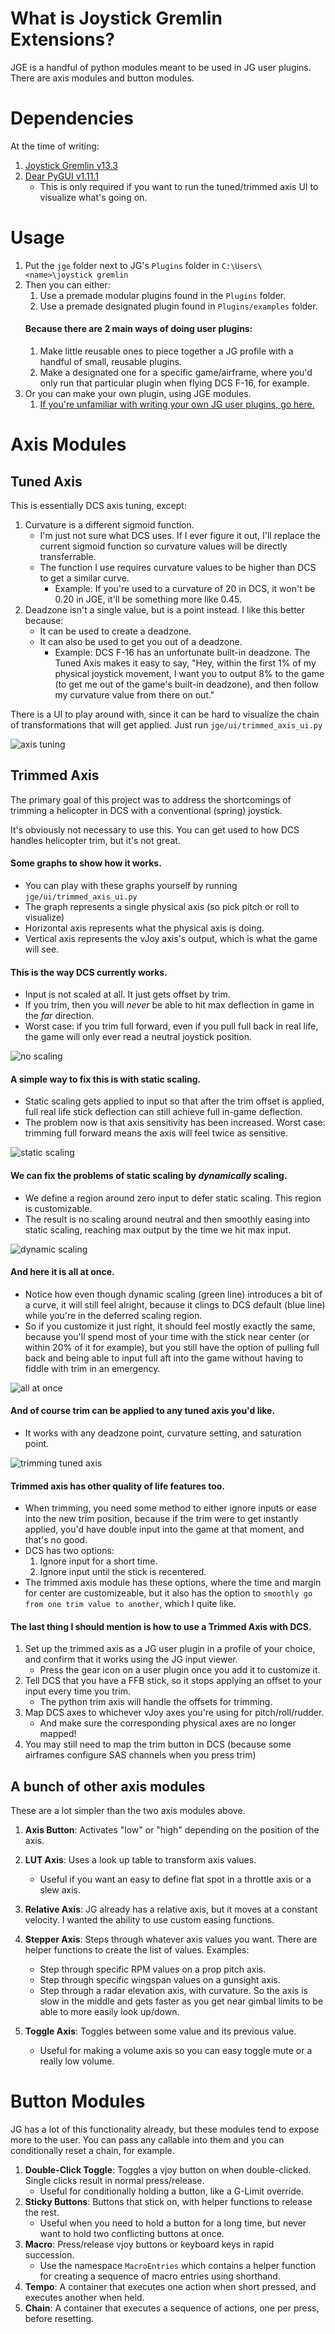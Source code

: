 # What is Joystick Gremlin Extensions?
JGE is a handful of python modules meant to be used in JG user plugins. There are axis modules and button modules.

# Dependencies
At the time of writing:
1. [Joystick Gremlin v13.3](https://whitemagic.github.io/JoystickGremlin/download/)
1. [Dear PyGUI v1.11.1](https://pypi.org/project/dearpygui/)
    * This is only required if you want to run the tuned/trimmed axis UI to visualize what's going on.

# Usage
1. Put the `jge` folder next to JG's `Plugins` folder in `C:\Users\<name>\joystick gremlin`
1. Then you can either:
    1. Use a premade modular plugins found in the `Plugins` folder.
    1. Use a premade designated plugin found in `Plugins/examples` folder.
    #### Because there are 2 main ways of doing user plugins:
    1. Make little reusable ones to piece together a JG profile with a handful of small, reusable plugins.
    1. Make a designated one for a specific game/airframe, where you'd only run that particular plugin when flying DCS F-16, for example.
1. Or you can make your own plugin, using JGE modules.
    1. [If you're unfamiliar with writing your own JG user plugins, go here.](https://whitemagic.github.io/JoystickGremlin/user_plugins/)

# Axis Modules

## Tuned Axis
This is essentially DCS axis tuning, except:
1. Curvature is a different sigmoid function. 
    * I'm just not sure what DCS uses. If I ever figure it out, I'll replace the current sigmoid function so curvature values will be directly transferrable.
    * The function I use requires curvature values to be higher than DCS to get a similar curve. 
        * Example: If you're used to a curvature of 20 in DCS, it won't be 0.20 in JGE, it'll be something more like 0.45.
1. Deadzone isn't a single value, but is a point instead. I like this better because:
    * It can be used to create a deadzone.
    * It can also be used to get you out of a deadzone.
        * Example: DCS F-16 has an unfortunate built-in deadzone. The Tuned Axis makes it easy to say, "Hey, within the first 1% of my physical joystick movement, I want you to output 8% to the game (to get me out of the game's built-in deadzone), and then follow my curvature value from there on out."

There is a UI to play around with, since it can be hard to visualize the chain of transformations that will get applied. Just run `jge/ui/trimmed_axis_ui.py`

![axis tuning](https://github.com/cecil1527/JoystickGremlinExtensions/assets/4644033/79fc444d-f0c0-4a45-916c-faea66ba2f5d)

## Trimmed Axis

The primary goal of this project was to address the shortcomings of trimming a helicopter in DCS with a conventional (spring) joystick.

It's obviously not necessary to use this. You can get used to how DCS handles helicopter trim, but it's not great.

#### Some graphs to show how it works. 
* You can play with these graphs yourself by running `jge/ui/trimmed_axis_ui.py`
* The graph represents a single physical axis (so pick pitch or roll to visualize)
* Horizontal axis represents what the physical axis is doing.
* Vertical axis represents the vJoy axis's output, which is what the game will see.

#### This is the way DCS currently works. 
* Input is not scaled at all. It just gets offset by trim.
* If you trim, then you will *never* be able to hit max deflection in game in the *far* direction. 
* Worst case: if you trim full forward, even if you pull full back in real life, the game will only ever read a neutral joystick position.

![no scaling](https://github.com/cecil1527/JoystickGremlinExtensions/assets/4644033/2086de7e-f736-46f9-b590-6b67c2cebe17)

#### A simple way to fix this is with static scaling.
* Static scaling gets applied to input so that after the trim offset is applied, full real life stick deflection can still achieve full in-game deflection. 
* The problem now is that axis sensitivity has been increased. Worst case: trimming full forward means the axis will feel twice as sensitive.

![static scaling](https://github.com/cecil1527/JoystickGremlinExtensions/assets/4644033/c26f8336-9ddf-4ad6-8169-97528a02e002)

#### We can fix the problems of static scaling by *dynamically* scaling. 
* We define a region around zero input to defer static scaling. This region is customizable.
* The result is no scaling around neutral and then smoothly easing into static scaling, reaching max output by the time we hit max input.

![dynamic scaling](https://github.com/cecil1527/JoystickGremlinExtensions/assets/4644033/26dbc1ba-45f2-4fb2-a9a1-4cc03c35a3f9)

#### And here it is all at once.
* Notice how even though dynamic scaling (green line) introduces a bit of a curve, it will still feel alright, because it clings to DCS default (blue line) while you're in the deferred scaling region.
* So if you customize it just right, it should feel mostly exactly the same, because you'll spend most of your time with the stick near center (or within 20% of it for example), but you still have the option of pulling full back and being able to input full aft into the game without having to fiddle with trim in an emergency.

![all at once](https://github.com/cecil1527/JoystickGremlinExtensions/assets/4644033/d3bd1ee6-509b-441c-94ec-cfe6ffcea924)

#### And of course trim can be applied to any tuned axis you'd like. 
* It works with any deadzone point, curvature setting, and saturation point.

![trimming tuned axis](https://github.com/cecil1527/JoystickGremlinExtensions/assets/4644033/c17cfc1d-c5b5-4a5a-bb4b-6e2beeee9fb7)

#### Trimmed axis has other quality of life features too. 
* When trimming, you need some method to either ignore inputs or ease into the new trim position, because if the trim were to get instantly applied, you'd have double input into the game at that moment, and that's no good.
* DCS has two options:
    1. Ignore input for a short time.
    1. Ignore input until the stick is recentered.
* The trimmed axis module has these options, where the time and margin for center are customizeable, but it also has the option to `smoothly go from one trim value to another`, which I quite like.

#### The last thing I should mention is how to use a Trimmed Axis with DCS.

1. Set up the trimmed axis as a JG user plugin in a profile of your choice, and confirm that it works using the JG input viewer.
    * Press the gear icon on a user plugin once you add it to customize it.
1. Tell DCS that you have a FFB stick, so it stops applying an offset to your input every time you trim.
    * The python trim axis will handle the offsets for trimming.
1. Map DCS axes to whichever vJoy axes you're using for pitch/roll/rudder.
    * And make sure the corresponding physical axes are no longer mapped!
1. You may still need to map the trim button in DCS (because some airframes configure SAS channels when you press trim)

## A bunch of other axis modules

These are a lot simpler than the two axis modules above.

1. **Axis Button**: Activates "low" or "high" depending on the position of the axis.

1. **LUT Axis**: Uses a look up table to transform axis values. 
    * Useful if you want an easy to define flat spot in a throttle axis or a slew axis.

1. **Relative Axis**: JG already has a relative axis, but it moves at a constant velocity. I wanted the ability to use custom easing functions.

1. **Stepper Axis**: Steps through whatever axis values you want. There are helper functions to create the list of values. Examples: 
    * Step through specific RPM values on a prop pitch axis.
    * Step through specific wingspan values on a gunsight axis.
    * Step through a radar elevation axis, with curvature. So the axis is slow in the middle and gets faster as you get near gimbal limits to be able to more easily look up/down.

1. **Toggle Axis**: Toggles between some value and its previous value. 
    * Useful for making a volume axis so you can easy toggle mute or a really low volume.

# Button Modules

JG has a lot of this functionality already, but these modules tend to expose more to the user. You can pass any callable into them and you can conditionally reset a chain, for example.

1. **Double-Click Toggle**: Toggles a vjoy button on when double-clicked. Single clicks result in normal press/release.
    * Useful for conditionally holding a button, like a G-Limit override.
1. **Sticky Buttons**: Buttons that stick on, with helper functions to release the rest.
    * Useful when you need to hold a button for a long time, but never want to hold two conflicting buttons at once.
1. **Macro**: Press/release vjoy buttons or keyboard keys in rapid succession.
    * Use the namespace `MacroEntries` which contains a helper function for creating a sequence of macro entries using shorthand.
1. **Tempo**: A container that executes one action when short pressed, and executes another when held.
1. **Chain**: A container that executes a sequence of actions, one per press, before resetting.